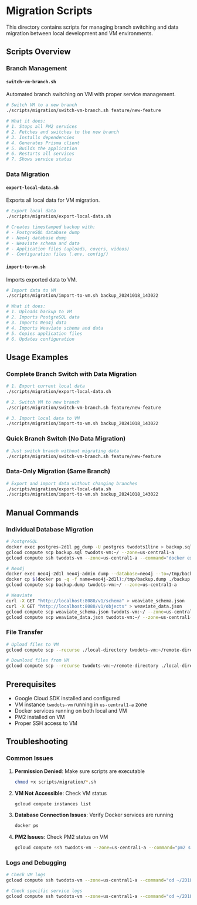 # Migration Scripts

This directory contains scripts for managing branch switching and data migration between local development and VM environments.

## **Scripts Overview**

### **Branch Management**

#### `switch-vm-branch.sh`
Automated branch switching on VM with proper service management.

```bash
# Switch VM to a new branch
./scripts/migration/switch-vm-branch.sh feature/new-feature

# What it does:
# 1. Stops all PM2 services
# 2. Fetches and switches to the new branch
# 3. Installs dependencies
# 4. Generates Prisma client
# 5. Builds the application
# 6. Restarts all services
# 7. Shows service status
```

### **Data Migration**

#### `export-local-data.sh`
Exports all local data for VM migration.

```bash
# Export local data
./scripts/migration/export-local-data.sh

# Creates timestamped backup with:
# - PostgreSQL database dump
# - Neo4j database dump
# - Weaviate schema and data
# - Application files (uploads, covers, videos)
# - Configuration files (.env, config/)
```

#### `import-to-vm.sh`
Imports exported data to VM.

```bash
# Import data to VM
./scripts/migration/import-to-vm.sh backup_20241018_143022

# What it does:
# 1. Uploads backup to VM
# 2. Imports PostgreSQL data
# 3. Imports Neo4j data
# 4. Imports Weaviate schema and data
# 5. Copies application files
# 6. Updates configuration
```

## **Usage Examples**

### **Complete Branch Switch with Data Migration**

```bash
# 1. Export current local data
./scripts/migration/export-local-data.sh

# 2. Switch VM to new branch
./scripts/migration/switch-vm-branch.sh feature/new-feature

# 3. Import local data to VM
./scripts/migration/import-to-vm.sh backup_20241018_143022
```

### **Quick Branch Switch (No Data Migration)**

```bash
# Just switch branch without migrating data
./scripts/migration/switch-vm-branch.sh feature/new-feature
```

### **Data-Only Migration (Same Branch)**

```bash
# Export and import data without changing branches
./scripts/migration/export-local-data.sh
./scripts/migration/import-to-vm.sh backup_20241018_143022
```

## **Manual Commands**

### **Individual Database Migration**

```bash
# PostgreSQL
docker exec postgres-2d1l pg_dump -U postgres twodots1line > backup.sql
gcloud compute scp backup.sql twodots-vm:~/ --zone=us-central1-a
gcloud compute ssh twodots-vm --zone=us-central1-a --command="docker exec -i postgres-2d1l psql -U postgres twodots1line < ~/backup.sql"

# Neo4j
docker exec neo4j-2d1l neo4j-admin dump --database=neo4j --to=/tmp/backup.dump
docker cp $(docker ps -q -f name=neo4j-2d1l):/tmp/backup.dump ./backup.dump
gcloud compute scp backup.dump twodots-vm:~/ --zone=us-central1-a

# Weaviate
curl -X GET "http://localhost:8080/v1/schema" > weaviate_schema.json
curl -X GET "http://localhost:8080/v1/objects" > weaviate_data.json
gcloud compute scp weaviate_schema.json twodots-vm:~/ --zone=us-central1-a
gcloud compute scp weaviate_data.json twodots-vm:~/ --zone=us-central1-a
```

### **File Transfer**

```bash
# Upload files to VM
gcloud compute scp --recurse ./local-directory twodots-vm:~/remote-directory/ --zone=us-central1-a

# Download files from VM
gcloud compute scp --recurse twodots-vm:~/remote-directory ./local-directory/ --zone=us-central1-a
```

## **Prerequisites**

- Google Cloud SDK installed and configured
- VM instance `twodots-vm` running in `us-central1-a` zone
- Docker services running on both local and VM
- PM2 installed on VM
- Proper SSH access to VM

## **Troubleshooting**

### **Common Issues**

1. **Permission Denied**: Make sure scripts are executable
   ```bash
   chmod +x scripts/migration/*.sh
   ```

2. **VM Not Accessible**: Check VM status
   ```bash
   gcloud compute instances list
   ```

3. **Database Connection Issues**: Verify Docker services are running
   ```bash
   docker ps
   ```

4. **PM2 Issues**: Check PM2 status on VM
   ```bash
   gcloud compute ssh twodots-vm --zone=us-central1-a --command="pm2 status"
   ```

### **Logs and Debugging**

```bash
# Check VM logs
gcloud compute ssh twodots-vm --zone=us-central1-a --command="cd ~/2D1L && pm2 logs --lines 50"

# Check specific service logs
gcloud compute ssh twodots-vm --zone=us-central1-a --command="cd ~/2D1L && pm2 logs web-app --lines 50"
```
